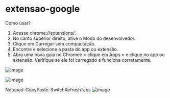 # extensao-google

Como usar?
1. Acesse chrome://extensions/.
2. No canto superior direito, ative o Modo do desenvolvedor.
3. Clique em Carregar sem compactação.
4. Encontre e selecione a pasta do app ou extensão.
5. Abra uma nova guia no Chromee > clique em Apps > e clique no app ou extensão. Verifique se ele foi carregado e funciona corretamente.


![image](https://user-images.githubusercontent.com/67348179/214966407-a62e1400-d84b-4b6a-ba30-a00604bef916.png)

![image](https://user-images.githubusercontent.com/67348179/214966521-22a923a1-d4f7-4e7d-91dd-b5daf0868f30.png)


Notepad-CopyPaste-SwitchRefreshTabs
![image](https://user-images.githubusercontent.com/67348179/214969570-5cd272cd-8492-4ffe-980b-9684c55bf982.png)

